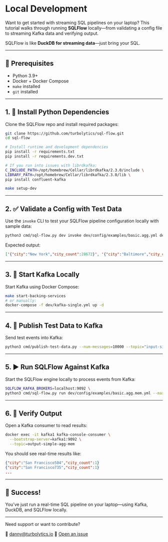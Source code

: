 # Local Development

Want to get started with streaming SQL pipelines on your laptop? This tutorial walks through running **SQLFlow** locally—from validating a config file to streaming Kafka data and verifying output.

SQLFlow is like **DuckDB for streaming data**—just bring your SQL.

---

## 🔧 Prerequisites

* Python 3.9+
* Docker + Docker Compose
* `make` installed
* `git` installed

---

## 1. 🐍 Install Python Dependencies

Clone the SQLFlow repo and install required packages:

```bash
git clone https://github.com/turbolytics/sql-flow.git
cd sql-flow

# Install runtime and development dependencies
pip install -r requirements.txt
pip install -r requirements.dev.txt

# If you run into issues with librdkafka:
C_INCLUDE_PATH=/opt/homebrew/Cellar/librdkafka/2.3.0/include \
LIBRARY_PATH=/opt/homebrew/Cellar/librdkafka/2.3.0/lib \
pip install confluent-kafka

make setup-dev
```

---

## 2. ✅ Validate a Config with Test Data

Use the `invoke` CLI to test your SQLFlow pipeline configuration locally with sample data:

```bash
python3 cmd/sql-flow.py dev invoke dev/config/examples/basic.agg.yml dev/fixtures/simple.json
```

Expected output:

```json
['{"city":"New York","city_count":28672}', '{"city":"Baltimore","city_count":28672}']
```

---

## 3. 📡 Start Kafka Locally

Start Kafka using Docker Compose:

```bash
make start-backing-services
# or manually:
docker-compose -f dev/kafka-single.yml up -d
```

---

## 4. 🚀 Publish Test Data to Kafka

Send test events into Kafka:

```bash
python3 cmd/publish-test-data.py --num-messages=10000 --topic="input-simple-agg-mem"
```

---

## 5. ▶️ Run SQLFlow Against Kafka

Start the SQLFlow engine locally to process events from Kafka:

```bash
SQLFLOW_KAFKA_BROKERS=localhost:9092 \
python3 cmd/sql-flow.py run dev/config/examples/basic.agg.mem.yml --max-msgs-to-process=10000
```

---

## 6. 🧪 Verify Output

Open a Kafka consumer to read results:

```bash
docker exec -it kafka1 kafka-console-consumer \
  --bootstrap-server=kafka1:9092 \
  --topic=output-simple-agg-mem
```

You should see real-time results like:

```json
{"city":"San Francisco504","city_count":1}
{"city":"San Francisco735","city_count":1}
...
```

---

## 🎉 Success!

You’ve just run a real-time SQL pipeline on your laptop—using Kafka, DuckDB, and SQLFlow locally.

---

Need support or want to contribute?

📩 [danny@turbolytics.io](mailto:danny@turbolytics.io)
📂 [Open an issue](https://github.com/turbolytics/sql-flow/issues)